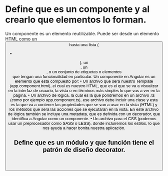 # Define que es un componente y al crearlo que elementos lo forman.
Un componente es un elemento reutilizable. Puede ser desde un elemento HTML como un <button> hasta una lista (<ul><li></li></ul>), un <header>, un <section>, o un conjunto de etiquetas o elementos <div> que tengan una funcionalidad en particular.
Un componente en Angular es un elemento que está compuesto por:
 •	Un archivo que será nuestro Template (app.component.html), el cual es nuestro HTML, que es el que se va a visualizar en la interfaz de usuario, la vista o en             términos más simples lo que vas a ver en la página. 
 •	Un archivo de lógica, la cual es la que pondremos en un archivo .ts (como por ejemplo app.component.ts), ese archivo debe incluir una clase y esta es la que va a         contener las propiedades que se van a usar en la vista (HTML) y los métodos que será las acciones que se ejecutarán en la vista. En este archivo de lógica también se     incluye una metadata, que es definida con un decorador, que identifica a Angular como un componente.
 •  Un archivo para el CSS (podemos usar un preprocesador como SASS o LESS), donde incluiremos los estilos, lo que nos ayuda a hacer bonita nuestra aplicación.
  
  # Define que es un módulo y que función tiene el patrón de diseño decorator.

